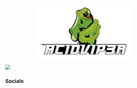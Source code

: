 <p align="center"><img src="https://raw.githubusercontent.com/acidv1p3r/acidv1p3r/main/acidv1p3r-github.png" /></p>

<a href="https://www.twitch.tv/acidv1p3r" target="_blank" rel="noreferrer"><img
src="https://img.shields.io/twitch/status/acidv1p3r?logo=twitchsx&style=for-the-badge&color=702963&labelColor=1c1917&label=TWITCH+STATUS" /></a>

### Socials
